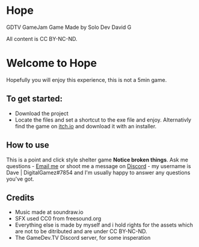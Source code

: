 # Hope
 GDTV GameJam Game
Made by Solo Dev David G

All content is CC BY-NC-ND.
# Welcome to Hope
Hopefully you will enjoy this experience, this is not a 5min game.

## To get started:
- Download the project
- Locate the files and set a shortcut to the exe file and enjoy.
Alternativly find the game on [itch.io](https://digitalgamez.itch.io/project-hope) and download it with an installer.

## How to use
This is a point and click style shelter game **Notice broken things**. Ask me questions - [Email me](mailto:digitalgamezworld@gmail.com) or shoot me a message on [Discord](https://discord.com/) - my username is Dave | DigitalGamez#7854 and I'm usually happy to answer any questions you've got.

## Credits
- Music made at soundraw.io
- SFX used CC0 from freesound.org
- Everything else is made by myself and i hold rights for the assets which are not to be ditributed and are under CC BY-NC-ND.
- The GameDev.TV Discord server, for some insperation
